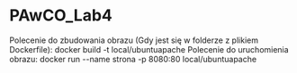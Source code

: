 # PAwCO_Lab4
Polecenie do zbudowania obrazu (Gdy jest się w folderze z plikiem Dockerfile):
docker build -t local/ubuntuapache
Polecenie do uruchomienia obrazu:
docker run --name strona -p 8080:80 local/ubuntuapache
